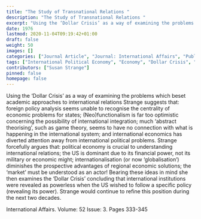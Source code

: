 ```yaml
---
title: "The Study of Transnational Relations "
description: "The Study of Transnational Relations "
excerpt: "Using the ‘Dollar Crisis’ as a way of examining the problems which beset academic approaches to international relations Strange suggests that: foreign policy analysis seems unable to recognise the centrality of economic problems for states; (Neo)functionalism is far too optimistic concerning the possibility of international integration; much ‘abstract theorising’, such as game theory, seems to have no connection with what is happening in the international system; and international economics has diverted attention away from international political problems. Strange forcefully argues that: political economy is crucial to understanding international relations; the US is dominant due to its financial power, not its military or economic might; internationalisation (or now ‘globalisation’) diminishes the prospective advantages of regional economic solutions; the ‘market’ must be understood as an actor! Bearing these ideas in mind she then examines the ‘Dollar Crisis’ concluding that international institutions were revealed as powerless when the US wished to follow a specific policy (revealing its power). Strange would continue to refine this position during the next two decades."
date: 1976
lastmod: 2020-11-04T09:19:42+01:00
draft: false
weight: 50
images: []
categories: ["Journal Article", "Journal: International Affairs", "Publisher: Chatham House"]
tags: ["International Political Economy", "Economy", "Dollar Crisis", "United States", "International Relations", "NeoFunctionalism"]
contributors: ["Susan Strange"]
pinned: false
homepage: false
---
```


Using the ‘Dollar Crisis’ as a way of examining the problems which beset academic approaches to international relations Strange suggests that: foreign policy analysis seems unable to recognise the centrality of economic problems for states; (Neo)functionalism is far too optimistic concerning the possibility of international integration; much ‘abstract theorising’, such as game theory, seems to have no connection with what is happening in the international system; and international economics has diverted attention away from international political problems. Strange forcefully argues that: political economy is crucial to understanding international relations; the US is dominant due to its financial power, not its military or economic might; internationalisation (or now ‘globalisation’) diminishes the prospective advantages of regional economic solutions; the ‘market’ must be understood as an actor! Bearing these ideas in mind she then examines the ‘Dollar Crisis’ concluding that international institutions were revealed as powerless when the US wished to follow a specific policy (revealing its power). Strange would continue to refine this position during the next two decades.

International Affairs. Volume: 52 Issue: 3. Pages 333-345